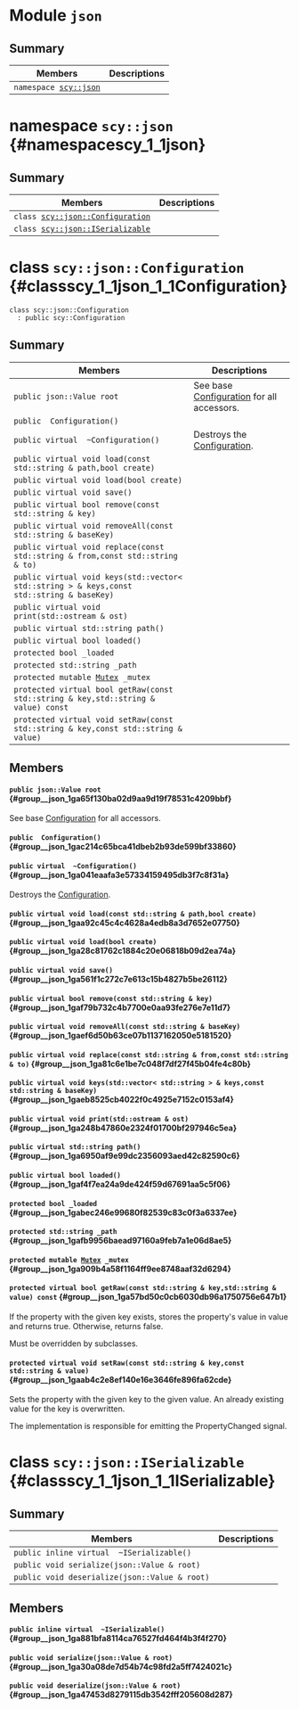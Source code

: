 # Module <!-- group --> `json`



## Summary

 Members                        | Descriptions                                
--------------------------------|---------------------------------------------
`namespace `[`scy::json`](#namespacescy_1_1json)    | 
# namespace `scy::json` {#namespacescy_1_1json}



## Summary

 Members                        | Descriptions                                
--------------------------------|---------------------------------------------
`class `[`scy::json::Configuration`](#classscy_1_1json_1_1Configuration)    | 
`class `[`scy::json::ISerializable`](#classscy_1_1json_1_1ISerializable)    | 
# class `scy::json::Configuration` {#classscy_1_1json_1_1Configuration}

```
class scy::json::Configuration
  : public scy::Configuration
```  





## Summary

 Members                        | Descriptions                                
--------------------------------|---------------------------------------------
`public json::Value root` | See base [Configuration](./doc/api-json.md#classscy_1_1json_1_1Configuration) for all accessors.
`public  Configuration()` | 
`public virtual  ~Configuration()` | Destroys the [Configuration](./doc/api-json.md#classscy_1_1json_1_1Configuration).
`public virtual void load(const std::string & path,bool create)` | 
`public virtual void load(bool create)` | 
`public virtual void save()` | 
`public virtual bool remove(const std::string & key)` | 
`public virtual void removeAll(const std::string & baseKey)` | 
`public virtual void replace(const std::string & from,const std::string & to)` | 
`public virtual void keys(std::vector< std::string > & keys,const std::string & baseKey)` | 
`public virtual void print(std::ostream & ost)` | 
`public virtual std::string path()` | 
`public virtual bool loaded()` | 
`protected bool _loaded` | 
`protected std::string _path` | 
`protected mutable `[`Mutex`](./doc/api-base.md#classscy_1_1Mutex)` _mutex` | 
`protected virtual bool getRaw(const std::string & key,std::string & value) const` | 
`protected virtual void setRaw(const std::string & key,const std::string & value)` | 

## Members

#### `public json::Value root` {#group__json_1ga65f130ba02d9aa9d19f78531c4209bbf}

See base [Configuration](#classscy_1_1json_1_1Configuration) for all accessors.



#### `public  Configuration()` {#group__json_1gac214c65bca41dbeb2b93de599bf33860}





#### `public virtual  ~Configuration()` {#group__json_1ga041eaafa3e57334159495db3f7c8f31a}

Destroys the [Configuration](#classscy_1_1json_1_1Configuration).



#### `public virtual void load(const std::string & path,bool create)` {#group__json_1gaa92c45c4c4628a4edb8a3d7652e07750}





#### `public virtual void load(bool create)` {#group__json_1ga28c81762c1884c20e06818b09d2ea74a}





#### `public virtual void save()` {#group__json_1ga561f1c272c7e613c15b4827b5be26112}





#### `public virtual bool remove(const std::string & key)` {#group__json_1gaf79b732c4b7700e0aa93fe276e7e11d7}





#### `public virtual void removeAll(const std::string & baseKey)` {#group__json_1gaef6d50b63ce07b1137162050e5181520}





#### `public virtual void replace(const std::string & from,const std::string & to)` {#group__json_1ga81c6e1be7c048f7df27f45b04fe4c80b}





#### `public virtual void keys(std::vector< std::string > & keys,const std::string & baseKey)` {#group__json_1gaeb8525cb4022f0c4925e7152c0153af4}





#### `public virtual void print(std::ostream & ost)` {#group__json_1ga248b47860e2324f01700bf297946c5ea}





#### `public virtual std::string path()` {#group__json_1ga6950af9e99dc2356093aed42c82590c6}





#### `public virtual bool loaded()` {#group__json_1gaf4f7ea24a9de424f59d67691aa5c5f06}





#### `protected bool _loaded` {#group__json_1gabec246e99680f82539c83c0f3a6337ee}





#### `protected std::string _path` {#group__json_1gafb9956baead97160a9feb7a1e06d8ae5}





#### `protected mutable `[`Mutex`](./doc/api-base.md#classscy_1_1Mutex)` _mutex` {#group__json_1ga909b4a58f1164ff9ee8748aaf32d6294}





#### `protected virtual bool getRaw(const std::string & key,std::string & value) const` {#group__json_1ga57bd50c0cb6030db96a1750756e647b1}



If the property with the given key exists, stores the property's value in value and returns true. Otherwise, returns false.

Must be overridden by subclasses.

#### `protected virtual void setRaw(const std::string & key,const std::string & value)` {#group__json_1gaab4c2e8ef140e16e3646fe896fa62cde}



Sets the property with the given key to the given value. An already existing value for the key is overwritten.

The implementation is responsible for emitting the PropertyChanged signal.

# class `scy::json::ISerializable` {#classscy_1_1json_1_1ISerializable}






## Summary

 Members                        | Descriptions                                
--------------------------------|---------------------------------------------
`public inline virtual  ~ISerializable()` | 
`public void serialize(json::Value & root)` | 
`public void deserialize(json::Value & root)` | 

## Members

#### `public inline virtual  ~ISerializable()` {#group__json_1ga881bfa8114ca76527fd464f4b3f4f270}





#### `public void serialize(json::Value & root)` {#group__json_1ga30a08de7d54b74c98fd2a5ff7424021c}





#### `public void deserialize(json::Value & root)` {#group__json_1ga47453d8279115db3542fff205608d287}





